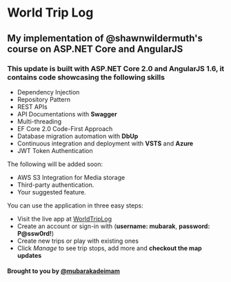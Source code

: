 # World Trip Log

## My implementation of @shawnwildermuth's course on ASP.NET Core and AngularJS

### This update is built with ASP.NET Core 2.0 and AngularJS 1.6, it contains code showcasing the following skills

* Dependency Injection
* Repository Pattern
* REST APIs
* API Documentations with **Swagger**
* Multi-threading
* EF Core 2.0 Code-First Approach
* Database migration automation with **DbUp**
* Continuous integration and deployment with **VSTS** and **Azure**
* JWT Token Authentication

The following will be added soon:

* AWS S3 Integration for Media storage
* Third-party authentication.
* Your suggested feature.

You can use the application in three easy steps:

* Visit the live app at [WorldTripLog](http://mb-worldtrip.azurewebsites.net)
* Create an account or sign-in with (**username: mubarak**, **password: P@ssw0rd!**)
* Create new trips or play with existing ones
* Click *Manage* to see trip stops, add more and **checkout the map updates**

#### Brought to you by [@mubarakadeimam](https://mubarak.hackcoders.club)
